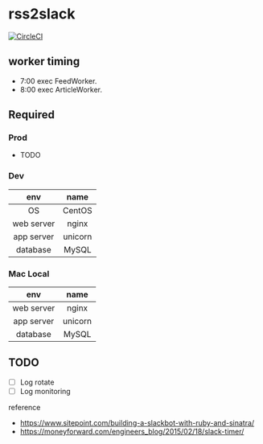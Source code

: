 # rss2slack

[![CircleCI](https://circleci.com/gh/naoto0822/rss2slack.svg?style=svg)](https://circleci.com/gh/naoto0822/rss2slack)

## worker timing

- 7:00 exec FeedWorker.
- 8:00 exec ArticleWorker.

## Required

### Prod

- TODO

### Dev

|    env     |   name  |
|:----------:|:-------:|
| OS         | CentOS  |
| web server | nginx   |
| app server | unicorn |
| database   | MySQL   |

### Mac Local

|    env     |   name  |
|:----------:|:-------:|
| web server | nginx   |
| app server | unicorn |
| database   | MySQL   |

## TODO

- [ ] Log rotate
- [ ] Log monitoring

reference  
- https://www.sitepoint.com/building-a-slackbot-with-ruby-and-sinatra/
- https://moneyforward.com/engineers_blog/2015/02/18/slack-timer/


